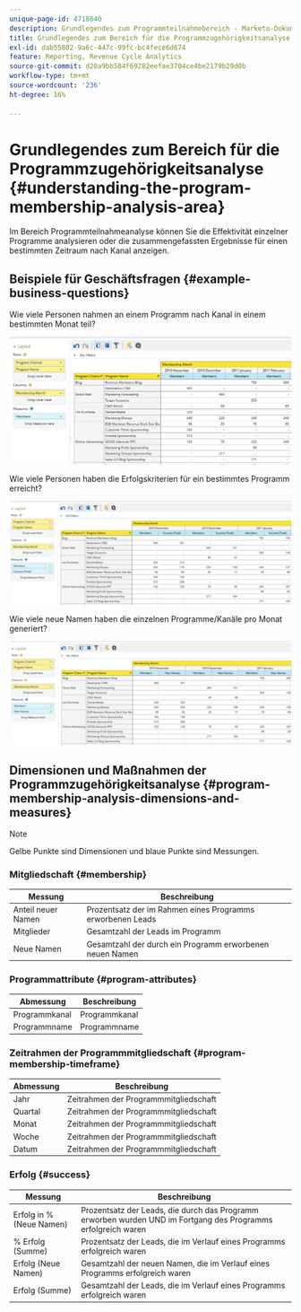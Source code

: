 ```yaml
---
unique-page-id: 4718640
description: Grundlegendes zum Programmteilnahmebereich - Marketo-Dokumente - Produktdokumentation
title: Grundlegendes zum Bereich für die Programmzugehörigkeitsanalyse
exl-id: dab55802-9a6c-447c-99fc-bc4fece6d674
feature: Reporting, Revenue Cycle Analytics
source-git-commit: d20a9bb584f69282eefae3704ce4be2179b29d0b
workflow-type: tm+mt
source-wordcount: '236'
ht-degree: 16%

---
```


# Grundlegendes zum Bereich für die Programmzugehörigkeitsanalyse {#understanding-the-program-membership-analysis-area}

Im Bereich Programmteilnahmeanalyse können Sie die Effektivität einzelner Programme analysieren oder die zusammengefassten Ergebnisse für einen bestimmten Zeitraum nach Kanal anzeigen.

## Beispiele für Geschäftsfragen {#example-business-questions}

Wie viele Personen nahmen an einem Programm nach Kanal in einem bestimmten Monat teil?

![](assets/one-2.png)

Wie viele Personen haben die Erfolgskriterien für ein bestimmtes Programm erreicht?

![](assets/two-2.png)

Wie viele neue Namen haben die einzelnen Programme/Kanäle pro Monat generiert?

![](assets/three-2.png)

## Dimensionen und Maßnahmen der Programmzugehörigkeitsanalyse {#program-membership-analysis-dimensions-and-measures}

>[!NOTE]
>
>Gelbe Punkte sind Dimensionen und blaue Punkte sind Messungen.

### Mitgliedschaft {#membership}

| Messung | Beschreibung |
|---|---|
| Anteil neuer Namen | Prozentsatz der im Rahmen eines Programms erworbenen Leads |
| Mitglieder | Gesamtzahl der Leads im Programm |
| Neue Namen | Gesamtzahl der durch ein Programm erworbenen neuen Namen |

### Programmattribute {#program-attributes}

| Abmessung | Beschreibung |
|---|---|
| Programmkanal | Programmkanal |
| Programmname | Programmname |

### Zeitrahmen der Programmmitgliedschaft {#program-membership-timeframe}

| Abmessung | Beschreibung |
|---|---|
| Jahr | Zeitrahmen der Programmmitgliedschaft |
| Quartal | Zeitrahmen der Programmmitgliedschaft |
| Monat | Zeitrahmen der Programmmitgliedschaft |
| Woche | Zeitrahmen der Programmmitgliedschaft |
| Datum | Zeitrahmen der Programmmitgliedschaft |

### Erfolg {#success}

| Messung | Beschreibung |
|---|---|
| Erfolg in % (Neue Namen) | Prozentsatz der Leads, die durch das Programm erworben wurden UND im Fortgang des Programms erfolgreich waren |
| % Erfolg (Summe) | Prozentsatz der Leads, die im Verlauf eines Programms erfolgreich waren |
| Erfolg (Neue Namen) | Gesamtzahl der neuen Namen, die im Verlauf eines Programms erfolgreich waren |
| Erfolg (Summe) | Gesamtzahl der Leads, die im Verlauf eines Programms erfolgreich waren |
